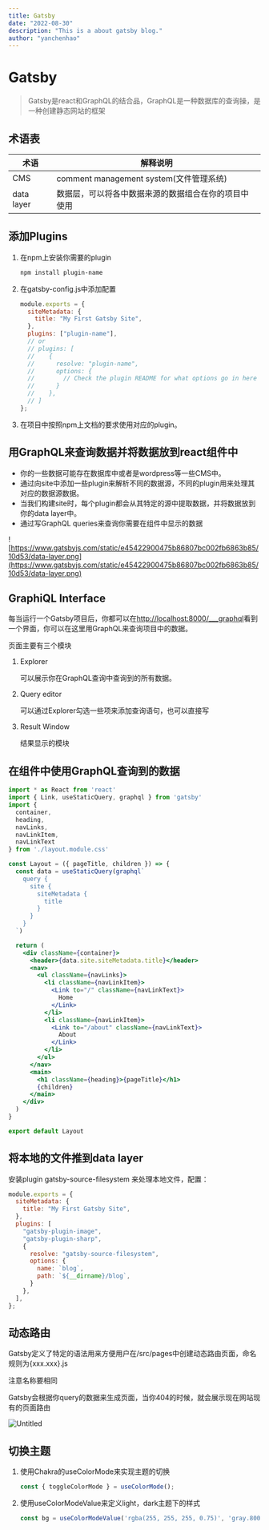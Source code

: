 ```yaml
---
title: Gatsby
date: "2022-08-30"
description: "This is a about gatsby blog."
author: "yanchenhao"
---
```


# Gatsby
> Gatsby是react和GraphQL的结合品，GraphQL是一种数据库的查询操，是一种创建静态网站的框架
> 

## 术语表

| 术语 | 解释说明 |
| --- | --- |
| CMS | comment management system(文件管理系统) |
| data layer | 数据层，可以将各中数据来源的数据组合在你的项目中使用 |

## 添加Plugins

1. 在npm上安装你需要的plugin
    
    ```bash
    npm install plugin-name
    ```
    
2. 在gatsby-config.js中添加配置
    
    ```jsx
    module.exports = {
      siteMetadata: {
        title: "My First Gatsby Site",
      },
      plugins: ["plugin-name"],
      // or 
      // plugins: [
      //    {
      //      resolve: "plugin-name",
      //      options: {
      //        // Check the plugin README for what options go in here
      //      }
      //    },
      // ]
    };
    ```
    
3. 在项目中按照npm上文档的要求使用对应的plugin。

## 用GraphQL来查询数据并将数据放到react组件中

- 你的一些数据可能存在数据库中或者是wordpress等一些CMS中。
- 通过向site中添加一些plugin来解析不同的数据源，不同的plugin用来处理其对应的数据源数据。
- 当我们构建site时，每个plugin都会从其特定的源中提取数据，并将数据放到你的data layer中。
- 通过写GraphQL queries来查询你需要在组件中显示的数据

![https://www.gatsbyjs.com/static/e45422900475b86807bc002fb6863b85/10d53/data-layer.png](https://www.gatsbyjs.com/static/e45422900475b86807bc002fb6863b85/10d53/data-layer.png)

## **GraphiQL Interface**

每当运行一个Gatsby项目后，你都可以在[http://localhost:8000/___graphql](http://localhost:8000/___graphql)看到一个界面，你可以在这里用GraphQL来查询项目中的数据。

页面主要有三个模块

1. Explorer
    
    可以展示你在GraphQL查询中查询到的所有数据。
    
2. Query editor
    
    可以通过Explorer勾选一些项来添加查询语句，也可以直接写
    
3. Result Window
    
    结果显示的模块
    

## 在组件中使用GraphQL查询到的数据

```jsx
import * as React from 'react'
import { Link, useStaticQuery, graphql } from 'gatsby'
import {
  container,
  heading,
  navLinks,
  navLinkItem,
  navLinkText
} from './layout.module.css'

const Layout = ({ pageTitle, children }) => {
  const data = useStaticQuery(graphql`
    query {
      site {
        siteMetadata {
          title
        }
      }
    }
  `)

  return (
    <div className={container}>
      <header>{data.site.siteMetadata.title}</header>
      <nav>
        <ul className={navLinks}>
          <li className={navLinkItem}>
            <Link to="/" className={navLinkText}>
              Home
            </Link>
          </li>
          <li className={navLinkItem}>
            <Link to="/about" className={navLinkText}>
              About
            </Link>
          </li>
        </ul>
      </nav>
      <main>
        <h1 className={heading}>{pageTitle}</h1>
        {children}
      </main>
    </div>
  )
}

export default Layout
```

## 将本地的文件推到data layer

安装plugin gatsby-source-filesystem 来处理本地文件，配置：

```jsx
module.exports = {
  siteMetadata: {
    title: "My First Gatsby Site",
  },
  plugins: [
    "gatsby-plugin-image",
    "gatsby-plugin-sharp",
    {
      resolve: "gatsby-source-filesystem",
      options: {
        name: `blog`,
        path: `${__dirname}/blog`,
      }
    },
  ],
};
```

## 动态路由

Gatsby定义了特定的语法用来方便用户在/src/pages中创建动态路由页面，命名规则为{xxx.xxx}.js

注意名称要相同

Gatsby会根据你query的数据来生成页面，当你404的时候，就会展示现在网站现有的页面路由

![Untitled](https://i.postimg.cc/3w386gVh/Wechat-IMG42.png)

## 切换主题

1. 使用Chakra的useColorMode来实现主题的切换
    
    ```jsx
    const { toggleColorMode } = useColorMode();
    ```
    
2. 使用useColorModeValue来定义light，dark主题下的样式
    
    ```jsx
    const bg = useColorModeValue('rgba(255, 255, 255, 0.75)', 'gray.800');
    ```